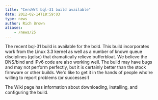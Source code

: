 ```yaml
---
title: "CeroWrt bql-31 build available"
date: 2012-02-14T18:59:03
type: news
author: Rich Brown
aliases:
    - /news/25
---
```

The recent bql-31 build is available for the bold. This build
incorporates work from the Linux 3.3 kernel as well as a number of known
queue disciplines (qdisc) that dramatically relieve bufferbloat. We
believe the DNS/bind and IPv6 code are also working well. The build may
have bugs and may not perform perfectly, but it is certainly better than
the stock firmware or other builds. We'd like to get it in the hands of
people who're willing to report problems (or successes!)

The <link>Wiki</link> page has information about downloading,
installing, and configuring the build.
